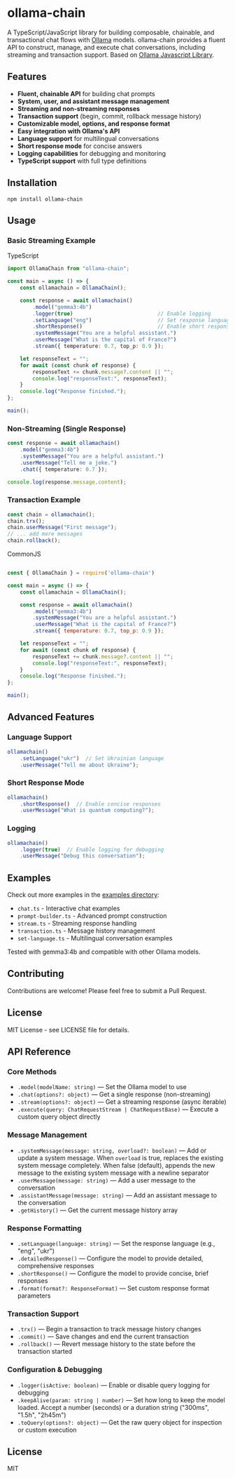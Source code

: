 # ollama-chain

A TypeScript/JavaScript library for building composable, chainable, and transactional chat flows with [Ollama](https://ollama.com/) models. ollama-chain provides a fluent API to construct, manage, and execute chat conversations, including streaming and transaction support. Based on [Ollama Javascript Library](https://www.npmjs.com/package/ollama).

## Features

- **Fluent, chainable API** for building chat prompts
- **System, user, and assistant message management**
- **Streaming and non-streaming responses**
- **Transaction support** (begin, commit, rollback message history)
- **Customizable model, options, and response format**
- **Easy integration with Ollama's API**
- **Language support** for multilingual conversations
- **Short response mode** for concise answers
- **Logging capabilities** for debugging and monitoring
- **TypeScript support** with full type definitions

## Installation

```
npm install ollama-chain
```

## Usage

### Basic Streaming Example

TypeScript

```typescript
import OllamaChain from "ollama-chain";

const main = async () => {
    const ollamachain = OllamaChain();

    const response = await ollamachain()
        .model("gemma3:4b")
        .logger(true)                           // Enable logging
        .setLanguage("eng")                     // Set response language
        .shortResponse()                        // Enable short response mode
        .systemMessage("You are a helpful assistant.")
        .userMessage("What is the capital of France?")
        .stream({ temperature: 0.7, top_p: 0.9 });

    let responseText = "";
    for await (const chunk of response) {
        responseText += chunk.message?.content || "";
        console.log("responseText:", responseText);
    }
    console.log("Response finished.");
};

main();
```

### Non-Streaming (Single Response)

```typescript
const response = await ollamachain()
    .model("gemma3:4b")
    .systemMessage("You are a helpful assistant.")
    .userMessage("Tell me a joke.")
    .chat({ temperature: 0.7 });

console.log(response.message.content);
```

### Transaction Example

```typescript
const chain = ollamachain();
chain.trx();
chain.userMessage("First message");
// ... add more messages
chain.rollback();
```

CommonJS

```javascript

const { OllamaChain } = require('ollama-chain')

const main = async () => {
    const ollamachain = OllamaChain();

    const response = await ollamachain()
        .model("gemma3:4b")
        .systemMessage("You are a helpful assistant.")
        .userMessage("What is the capital of France?")
        .stream({ temperature: 0.7, top_p: 0.9 });

    let responseText = "";
    for await (const chunk of response) {
        responseText += chunk.message?.content || "";
        console.log("responseText:", responseText);
    }
    console.log("Response finished.");
};

main();
```

## Advanced Features

### Language Support
```typescript
ollamachain()
    .setLanguage("ukr")  // Set Ukrainian language
    .userMessage("Tell me about Ukraine");
```

### Short Response Mode
```typescript
ollamachain()
    .shortResponse()  // Enable concise responses
    .userMessage("What is quantum computing?");
```

### Logging
```typescript
ollamachain()
    .logger(true)  // Enable logging for debugging
    .userMessage("Debug this conversation");
```

## Examples

Check out more examples in the [examples directory](https://github.com/dmytro-rudenko/ollama-chain/tree/main/examples):
- `chat.ts` - Interactive chat examples
- `prompt-builder.ts` - Advanced prompt construction
- `stream.ts` - Streaming response handling
- `transaction.ts` - Message history management
- `set-language.ts` - Multilingual conversation examples

Tested with gemma3:4b and compatible with other Ollama models.

## Contributing

Contributions are welcome! Please feel free to submit a Pull Request.

## License

MIT License - see LICENSE file for details.

## API Reference

### Core Methods
- `.model(modelName: string)` — Set the Ollama model to use
- `.chat(options?: object)` — Get a single response (non-streaming)
- `.stream(options?: object)` — Get a streaming response (async iterable)
- `.execute(query: ChatRequestStream | ChatRequestBase)` — Execute a custom query object directly

### Message Management
- `.systemMessage(message: string, overload?: boolean)` — Add or update a system message. When `overload` is true, replaces the existing system message completely. When false (default), appends the new message to the existing system message with a newline separator
- `.userMessage(message: string)` — Add a user message to the conversation
- `.assistantMessage(message: string)` — Add an assistant message to the conversation
- `.getHistory()` — Get the current message history array

### Response Formatting
- `.setLanguage(language: string)` — Set the response language (e.g., "eng", "ukr")
- `.detailedResponse()` — Configure the model to provide detailed, comprehensive responses
- `.shortResponse()` — Configure the model to provide concise, brief responses
- `.format(format?: ResponseFormat)` — Set custom response format parameters

### Transaction Support
- `.trx()` — Begin a transaction to track message history changes
- `.commit()` — Save changes and end the current transaction
- `.rollback()` — Revert message history to the state before the transaction started

### Configuration & Debugging
- `.logger(isActive: boolean)` — Enable or disable query logging for debugging
- `.keepAlive(param: string | number)` — Set how long to keep the model loaded. Accept a number (seconds) or a duration string ("300ms", "1.5h", "2h45m")
- `.toQuery(options?: object)` — Get the raw query object for inspection or custom execution

## License

MIT
